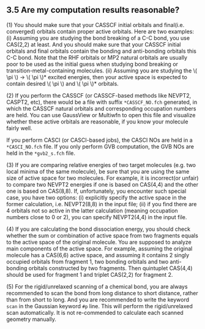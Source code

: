 ## 3.5 Are my computation results reasonable?

(1) You should make sure that your CASSCF initial orbitals and final(i.e. converged) orbitals contain proper active orbitals. Here are two examples: (i) Assuming you are studying the bond breaking of a C-C bond, you use CAS(2,2) at least. And you should make sure that your CASSCF initial orbitals and final orbitals contain the bonding and anti-bonding orbitals this C-C bond. Note that the RHF orbitals or MP2 natural orbitals are usually poor to be used as the initial guess when studying bond breaking or transition-metal-containing molecules. (ii) Assuming you are studying the \\( \pi \\) -> \\( \pi \\)* excited energies, then your active space is expected to contain desired \\( \pi \\) and \\( \pi \\)* orbitals.

(2) If you perform the CASSCF (or CASSCF-based methods like NEVPT2, CASPT2, etc), there would be a file with suffix `*CASSCF_NO.fch` generated, in which the CASSCF natural orbitals and corresponding occupation numbers are held. You can use GaussView or Multiwfn to open this file and visualize whether these active orbitals are reasonable, if you know your molecule fairly well.

If you perform CASCI (or CASCI-based jobs), the CASCI NOs are held in a `*CASCI_NO.fch` file. If you only perform GVB computation, the GVB NOs are held in the `*gvb2_s.fch` file.

(3) If you are comparing relative energies of two target molecules (e.g. two local minima of the same molecule), be sure that you are using the same size of active space for two molecules. For example, it is incorrect(or unfair) to compare two NEVPT2 energies if one is based on CAS(4,4) and the other one is based on CAS(8,8). If, unfortunately, you encounter such special case, you have two options: (i) explicitly specify the active space in the former calculation, i.e. NEVPT2(8,8) in the input file; (ii) if you find there are 4 orbitals not so active in the latter calculation (meaning occupation numbers close to 0 or 2), you can specify NEVPT2(4,4) in the input file.

(4) If you are calculating the bond dissociation energy, you should check whether the sum or combination of active space from two fragments equals to the active space of the original molecule. You are supposed to analyze main components of the active space. For example, assuming the original molecule has a CAS(6,6) active space, and assuming it contains 2 singly occupied orbitals from fragment 1, two bonding orbitals and two anti-bonding orbitals constructed by two fragments. Then quintuplet CAS(4,4) should be used for fragment 1 and triplet CAS(2,2) for fragment 2.

(5) For the rigid/unrelaxed scanning of a chemical bond, you are always recommended to scan the bond from long distance to short distance, rather than from short to long. And you are recommended to write the keyword `scan` in the Gaussian keyword `#p` line. This will perform the rigid/unrelaxed scan automatically. It is not re-commended to calculate each scanned geometry manually.


